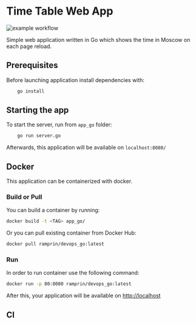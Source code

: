 # Time Table Web App

![example workflow](https://github.com/RamPrin/DevOps-S24/actions/workflows/gotest.yaml/badge.svg)

Simple web application written in Go which shows the time in Moscow on each page reload.

## Prerequisites

Before launching application install dependencies with:

```bash
    go install
```

## Starting the app

To start the server, run from `app_go` folder:

```bash
    go run server.go
```

Afterwards, this application will be available on `localhost:8080/`

## Docker

This application can be containerized with docker.

### Build or Pull

You can build a container by running:

```bash
docker build -t <TAG> app_go/
```

Or you can pull existing container from Docker Hub:

```bash
docker pull ramprin/devops_go:latest
```

### Run

In order to run container use the following command:

```bash
docker run -p 80:8080 ramprin/devops_go:latest
```

After this, your application will be available on <http://localhost>

## CI



